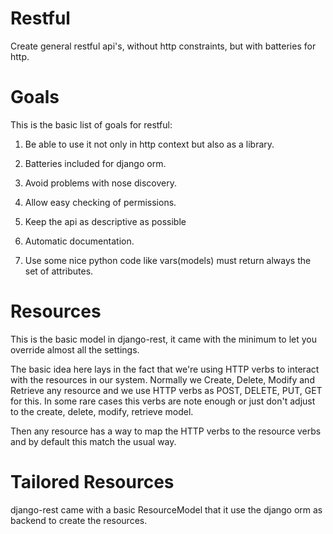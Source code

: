 
Restful
=======

Create general restful api's, without http constraints, but with batteries for http.

Goals
=====

This is the basic list of goals for restful:

1) Be able to use it not only in http context but also as a library.

2) Batteries included for django orm.

3) Avoid problems with nose discovery.

4) Allow easy checking of permissions.

5) Keep the api as descriptive as possible

6) Automatic documentation.

7) Use some nice python code like vars(models) must return always the set of attributes.


Resources
=========

This is the basic model in django-rest, it came with the minimum to let you override almost all the settings.

The basic idea here lays in the fact that we're using HTTP verbs to interact with the resources in our system. Normally we Create, Delete, Modify and Retrieve any resource and we use HTTP verbs as POST, DELETE, PUT, GET for this. In some rare cases this verbs are note enough or just don't adjust to the create, delete, modify, retrieve model.

Then any resource has a way to map the HTTP verbs to the resource verbs and by default this match the usual way.



Tailored Resources
==================

django-rest came with a basic ResourceModel that it use the django orm as backend to create the resources.
